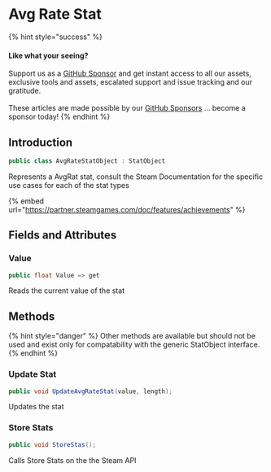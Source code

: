 # Avg Rate Stat

{% hint style="success" %}
#### Like what your seeing?

Support us as a [GitHub Sponsor](../../../../become-a-sponsor/) and get instant access to all our assets, exclusive tools and assets, escalated support and issue tracking and our gratitude.\
\
These articles are made possible by our [GitHub Sponsors](../../../../become-a-sponsor/) ... become a sponsor today!
{% endhint %}

## Introduction

```csharp
public class AvgRateStatObject : StatObject
```

Represents a AvgRat stat, consult the Steam Documentation for the specific use cases for each of the stat types

{% embed url="https://partner.steamgames.com/doc/features/achievements" %}

## Fields and Attributes

### Value

```csharp
public float Value => get
```

Reads the current value of the stat

## Methods

{% hint style="danger" %}
Other methods are available but should not be used and exist only for compatability with the generic StatObject interface.
{% endhint %}

### Update Stat

```csharp
public void UpdateAvgRateStat(value, length);
```

Updates the stat

### Store Stats

```csharp
public void StoreStas();
```

Calls Store Stats on the the Steam API
